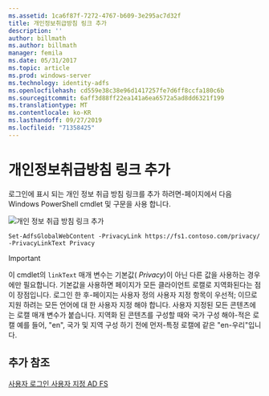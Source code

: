 ```yaml
---
ms.assetid: 1ca6f87f-7272-4767-b609-3e295ac7d32f
title: 개인정보취급방침 링크 추가
description: ''
author: billmath
ms.author: billmath
manager: femila
ms.date: 05/31/2017
ms.topic: article
ms.prod: windows-server
ms.technology: identity-adfs
ms.openlocfilehash: cd559e38c38e96d1417257fe7d6ff8ccfa180c6b
ms.sourcegitcommit: 6aff3d88ff22ea141a6ea6572a5ad8dd6321f199
ms.translationtype: MT
ms.contentlocale: ko-KR
ms.lasthandoff: 09/27/2019
ms.locfileid: "71358425"
---
```

# <a name="add-privacy-link"></a>개인정보취급방침 링크 추가 


로그인에 표시 되는 개인 정보 취급 방침 링크를 추가 하려면\-페이지에서 다음 Windows PowerShell cmdlet 및 구문을 사용 합니다.  

![개인 정보 취급 방침 링크 추가](media/AD-FS-user-sign-in-customization/ADFS_Blue_Custom2.png) 
  
 
`Set-AdfsGlobalWebContent -PrivacyLink https://fs1.contoso.com/privacy/ -PrivacyLinkText Privacy`  
 
  
> [!IMPORTANT]  
> 이 cmdlet의 `linkText` 매개 변수는 기본값( *Privacy*)이 아닌 다른 값을 사용하는 경우에만 필요합니다. 기본값을 사용하면 페이지가 모든 클라이언트 로캘로 지역화된다는 점이 장점입니다. 로그인 한 후\-페이지는 사용자 정의 사용자 지정 항목이 우선적; 이므로 지원 하려는 모든 언어에 대 한 사용자 지정 해야 합니다. 사용자 지정된 모든 콘텐츠에는 로캘 매개 변수가 붙습니다. 지역화 된 콘텐츠를 구성할 때와 국가 구성 해야\-적은 로캘 예를 들어, "en", 국가 및 지역 구성 하기 전에 먼저\-특정 로캘에 같은 "en\-우리"입니다.  

## <a name="additional-references"></a>추가 참조 
[사용자 로그인 사용자 지정 AD FS](AD-FS-user-sign-in-customization.md)  
